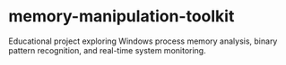 # memory-manipulation-toolkit
Educational project exploring Windows process memory analysis,  binary pattern recognition, and real-time system monitoring.
